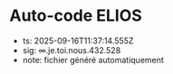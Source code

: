 # Auto-code ELIOS
- ts: 2025-09-16T11:37:14.555Z
- sig: ∞.je.toi.nous.432.528
- note: fichier généré automatiquement